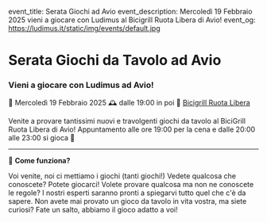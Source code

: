 event_title: Serata Giochi ad Avio
event_description: Mercoledì 19 Febbraio 2025 vieni a giocare con Ludimus al Bicigrill Ruota Libera di Avio!
event_og: https://ludimus.it/static/img/events/default.jpg

# Serata Giochi da Tavolo ad Avio

### Vieni a giocare con Ludimus ad Avio!

📅 Mercoledì 19 Febbraio 2025
🕰 dalle 19:00 in poi
📍 [Bicigrill Ruota Libera](https://goo.gl/maps/mw4eXgwcE4hmBt5R6)

Venite a provare tantissimi nuovi e travolgenti giochi da tavolo al BiciGrill Ruota Libera di Avio!
Appuntamento alle ore 19:00 per la cena e dalle 20:00 alle 23:00 si gioca 🎲

---

🎲 **Come funziona?**

Voi venite, noi ci mettiamo i giochi (tanti giochi!)
Vedete qualcosa che conoscete? Potete giocarci!
Volete provare qualcosa ma non ne conoscete le regole? I nostri esperti saranno pronti a spiegarvi tutto quel che c'è da sapere.
Non avete mai provato un gioco da tavolo in vita vostra, ma siete curiosi? Fate un salto, abbiamo il gioco adatto a voi!
